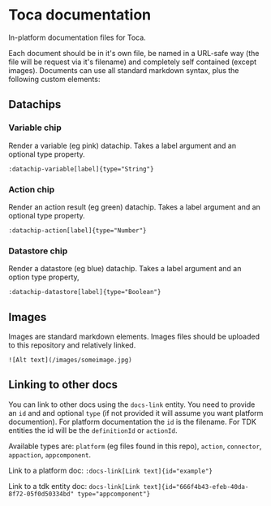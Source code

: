 # Toca documentation
In-platform documentation files for Toca.

Each document should be in it's own file, be named in a URL-safe way (the file will be request via it's filename) and completely self contained (except images). Documents can use all standard markdown syntax, plus the following custom elements:

## Datachips
### Variable chip
Render a variable (eg pink) datachip. Takes a label argument and an optional type property.

`:datachip-variable[label]{type="String"}`

### Action chip
Render an action result (eg green) datachip. Takes a label argument and an optional type property.

`:datachip-action[label]{type="Number"}`

### Datastore chip
Render a datastore (eg blue) datachip. Takes a label argument and an option type property,

`:datachip-datastore[label]{type="Boolean"}`

## Images
Images are standard markdown elements. Images files should be uploaded to this repository and relatively linked.

`![Alt text](/images/someimage.jpg)`

## Linking to other docs
You can link to other docs using the `docs-link` entity. You need to provide an `id` and and optional `type` (if not provided it will assume you want platform documention). For platform documentation the `id` is the filename. For TDK entities the id will be the `definitionId` or `actionId`.

Available types are: `platform` (eg files found in this repo), `action`, `connector`, `appaction`, `appcomponent`.

Link to a platform doc: `:docs-link[Link text]{id="example"}`

Link to a tdk entity doc: `docs-link[Link text]{id="666f4b43-efeb-40da-8f72-05f0d50334bd" type="appcomponent"}`